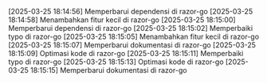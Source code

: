 [2025-03-25 18:14:56] Memperbarui dependensi di razor-go
[2025-03-25 18:14:58] Menambahkan fitur kecil di razor-go
[2025-03-25 18:15:00] Memperbarui dependensi di razor-go
[2025-03-25 18:15:02] Memperbaiki typo di razor-go
[2025-03-25 18:15:05] Menambahkan fitur kecil di razor-go
[2025-03-25 18:15:07] Memperbarui dokumentasi di razor-go
[2025-03-25 18:15:09] Optimasi kode di razor-go
[2025-03-25 18:15:11] Memperbaiki typo di razor-go
[2025-03-25 18:15:13] Optimasi kode di razor-go
[2025-03-25 18:15:15] Memperbarui dokumentasi di razor-go
